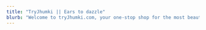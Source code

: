 ```yaml
---
title: "TryJhumki || Ears to dazzle"
blurb: "Welcome to tryJhumki.com, your one-stop shop for the most beautiful and stylish earrings online. Whether you're looking for classic studs, statement hoops, or something in between, we have the perfect pair of earrings for you."
---
```

